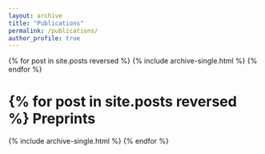 ```yaml
---
layout: archive
title: "Publications"
permalink: /publications/
author_profile: true
---
```



{% for post in site.posts reversed %}
  {% include archive-single.html %}
{% endfor %}



{% for post in site.posts reversed %}
Preprints
====
  {% include archive-single.html %}
{% endfor %}
